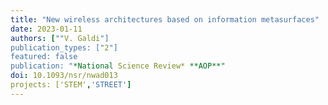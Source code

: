 ```yaml
---
title: "New wireless architectures based on information metasurfaces"
date: 2023-01-11
authors: [""V. Galdi"]
publication_types: ["2"]
featured: false
publication: "*National Science Review* **AOP**"
doi: 10.1093/nsr/nwad013
projects: ['STEM','STREET']
---
```

